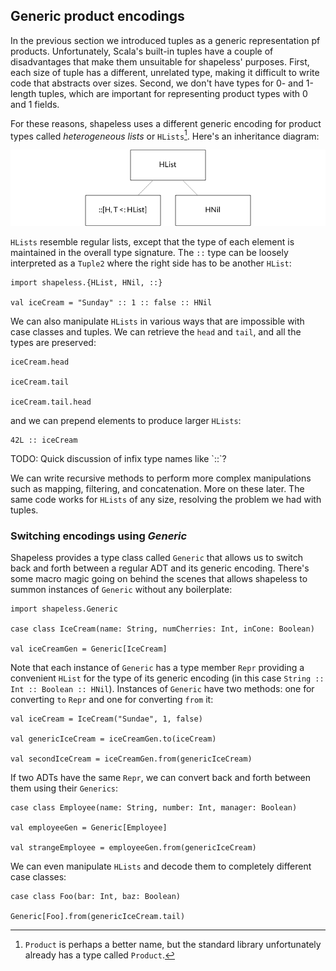 ## Generic product encodings

In the previous section we introduced tuples
as a generic representation pf products.
Unfortunately, Scala's built-in tuples have a couple of disadvantages
that make them unsuitable for shapeless' purposes.
First, each size of tuple has a different, unrelated type,
making it difficult to write code that abstracts over sizes.
Second, we don't have types for 0- and 1-length tuples,
which are important for representing product types with 0 and 1 fields.

For these reasons, shapeless uses a different generic encoding
for product types called *heterogeneous lists* or `HLists`[^hlist-name].
Here's an inheritance diagram:

![Inheritance diagram for `HList`](src/pages/representations/hlist.png)

[^hlist-name]: `Product` is perhaps a better name,
but the standard library unfortunately already has a type called `Product`.

`HLists` resemble regular lists,
except that the type of each element
is maintained in the overall type signature.
The `::` type can be loosely interpreted as a `Tuple2`
where the right side has to be another `HList`:

```tut:book
import shapeless.{HList, HNil, ::}

val iceCream = "Sunday" :: 1 :: false :: HNil
```

We can also manipulate `HLists` in various ways
that are impossible with case classes and tuples.
We can retrieve the `head` and `tail`,
and all the types are preserved:

```tut:book
iceCream.head

iceCream.tail

iceCream.tail.head
```

and we can prepend elements to produce larger `HLists`:

```tut:book
42L :: iceCream
```

<div class="callout callout-info">
  TODO: Quick discussion of infix type names like `::`?
</div>

We can write recursive methods to
perform more complex manipulations
such as mapping, filtering, and concatenation.
More on these later.
The same code works for `HLists` of any size,
resolving the problem we had with tuples.

### Switching encodings using *Generic*

Shapeless provides a type class called `Generic`
that allows us to switch back and forth between
a regular ADT and its generic encoding.
There's some macro magic going on behind the scenes
that allows shapeless to summon instances of `Generic`
without any boilerplate:

```tut:book
import shapeless.Generic

case class IceCream(name: String, numCherries: Int, inCone: Boolean)

val iceCreamGen = Generic[IceCream]
```

Note that each instance of `Generic` has a type member `Repr`
providing a convenient `HList` for the type of its generic encoding
(in this case `String :: Int :: Boolean :: HNil`).
Instances of `Generic` have two methods:
one for converting `to` `Repr` and one for converting `from` it:

```tut:book
val iceCream = IceCream("Sundae", 1, false)

val genericIceCream = iceCreamGen.to(iceCream)

val secondIceCream = iceCreamGen.from(genericIceCream)
```

If two ADTs have the same `Repr`,
we can convert back and forth between them using their `Generics`:

```tut:book
case class Employee(name: String, number: Int, manager: Boolean)

val employeeGen = Generic[Employee]

val strangeEmployee = employeeGen.from(genericIceCream)
```

We can even manipulate `HLists` and
decode them to completely different case classes:

```tut:book
case class Foo(bar: Int, baz: Boolean)

Generic[Foo].from(genericIceCream.tail)
```
